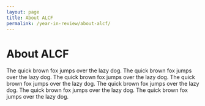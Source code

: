 ```yaml
---
layout: page
title: About ALCF
permalink: /year-in-review/about-alcf/
---
```


# About ALCF

The quick brown fox jumps over the lazy dog. The quick brown fox jumps over the lazy dog. The quick brown fox jumps over the lazy dog. The quick brown fox jumps over the lazy dog. The quick brown fox jumps over the lazy dog. The quick brown fox jumps over the lazy dog. The quick brown fox jumps over the lazy dog.
